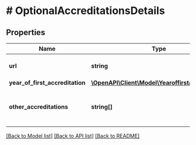 # # OptionalAccreditationsDetails

## Properties

Name | Type | Description | Notes
------------ | ------------- | ------------- | -------------
**url** | **string** | Link to accreditations descriptions. | [optional]
**year_of_first_accreditation** | [**\OpenAPI\Client\Model\Yearoffirstaccreditation**](Yearoffirstaccreditation.md) |  | [optional]
**other_accreditations** | **string[]** | List of other institutions the University is recognised by. | [optional]

[[Back to Model list]](../../README.md#models) [[Back to API list]](../../README.md#endpoints) [[Back to README]](../../README.md)
